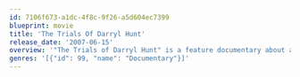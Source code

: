```yaml
---
id: 7106f673-a1dc-4f8c-9f26-a5d604ec7399
blueprint: movie
title: 'The Trials Of Darryl Hunt'
release_date: '2007-06-15'
overview: '"The Trials of Darryl Hunt" is a feature documentary about a brutal rape/murder case and a wrongly convicted man, Darryl Hunt, who spent nearly twenty years in prison for a crime he did not commit. Both a social justice story and a personally driven narrative, the film chronicles this capital case from 1984 through 2004. With exclusive footage from two decades, the film frames the judicial and emotional response to a chilling crime - and the implications that reverberate from Hunt''s conviction - against a backdrop of class and racial bias in the South and in the American criminal justice system.'
genres: '[{"id": 99, "name": "Documentary"}]'
---
```

